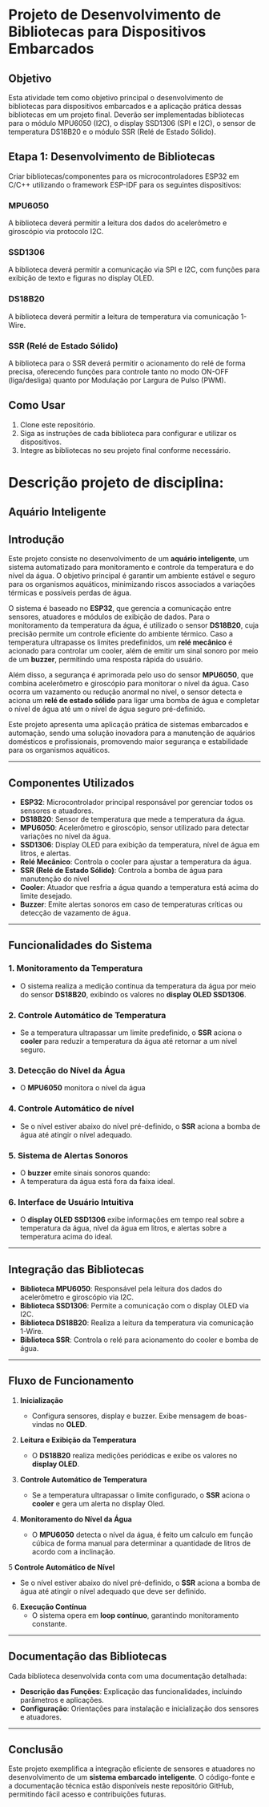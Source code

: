 # Projeto de Desenvolvimento de Bibliotecas para Dispositivos Embarcados

## Objetivo
Esta atividade tem como objetivo principal o desenvolvimento de bibliotecas para dispositivos embarcados e a aplicação prática dessas bibliotecas em um projeto final. Deverão ser implementadas bibliotecas para o módulo MPU6050 (I2C), o display SSD1306 (SPI e I2C), o sensor de temperatura DS18B20 e o módulo SSR (Relé de Estado Sólido).

## Etapa 1: Desenvolvimento de Bibliotecas
Criar bibliotecas/componentes para os microcontroladores ESP32 em C/C++ utilizando o framework ESP-IDF para os seguintes dispositivos:

### MPU6050
A biblioteca deverá permitir a leitura dos dados do acelerômetro e giroscópio via protocolo I2C.

### SSD1306
A biblioteca deverá permitir a comunicação via SPI e I2C, com funções para exibição de texto e figuras no display OLED.

### DS18B20
A biblioteca deverá permitir a leitura de temperatura via comunicação 1-Wire.

### SSR (Relé de Estado Sólido)
A biblioteca para o SSR deverá permitir o acionamento do relé de forma precisa, oferecendo funções para controle tanto no modo ON-OFF (liga/desliga) quanto por Modulação por Largura de Pulso (PWM).


## Como Usar
1. Clone este repositório.
2. Siga as instruções de cada biblioteca para configurar e utilizar os dispositivos.
3. Integre as bibliotecas no seu projeto final conforme necessário.

# Descrição projeto de disciplina:
## Aquário Inteligente

## Introdução

Este projeto consiste no desenvolvimento de um **aquário inteligente**, um sistema automatizado para monitoramento e controle da temperatura e do nível da água. O objetivo principal é garantir um ambiente estável e seguro para os organismos aquáticos, minimizando riscos associados a variações térmicas e possíveis perdas de água.

O sistema é baseado no **ESP32**, que gerencia a comunicação entre sensores, atuadores e módulos de exibição de dados. Para o monitoramento da temperatura da água, é utilizado o sensor **DS18B20**, cuja precisão permite um controle eficiente do ambiente térmico. Caso a temperatura ultrapasse os limites predefinidos, um **relé mecânico** é acionado para controlar um cooler, além de emitir um sinal sonoro por meio de um **buzzer**, permitindo uma resposta rápida do usuário.

Além disso, a segurança é aprimorada pelo uso do sensor **MPU6050**, que combina acelerômetro e giroscópio para monitorar o nível da água. Caso ocorra um vazamento ou redução anormal no nível, o sensor detecta e aciona um **relé de estado sólido** para ligar uma bomba de água e completar o nível de água até um o nível de água seguro pré-definido.

Este projeto apresenta uma aplicação prática de sistemas embarcados e automação, sendo uma solução inovadora para a manutenção de aquários domésticos e profissionais, promovendo maior segurança e estabilidade para os organismos aquáticos.

---

## Componentes Utilizados

- **ESP32**: Microcontrolador principal responsável por gerenciar todos os sensores e atuadores.
- **DS18B20**: Sensor de temperatura que mede a temperatura da água.
- **MPU6050**: Acelerômetro e giroscópio, sensor utilizado para detectar variações no nível da água.
- **SSD1306**: Display OLED para exibição da temperatura, nível de água em litros, e alertas.
- **Relé Mecânico**: Controla o cooler para ajustar a temperatura da água.
- **SSR (Relé de Estado Sólido)**: Controla a bomba de água para manutenção do nível
- **Cooler**: Atuador que resfria a água quando a temperatura está acima do limite desejado.
- **Buzzer**: Emite alertas sonoros em caso de temperaturas críticas ou detecção de vazamento de água.

---

## Funcionalidades do Sistema

### 1. Monitoramento da Temperatura
- O sistema realiza a medição contínua da temperatura da água por meio do sensor **DS18B20**, exibindo os valores no **display OLED SSD1306**.

### 2. Controle Automático de Temperatura
- Se a temperatura ultrapassar um limite predefinido, o **SSR** aciona o **cooler** para reduzir a temperatura da água até retornar a um nível seguro.

### 3. Detecção do Nível da Água
- O **MPU6050** monitora o nível da água
 
### 4. Controle Automático de nível
- Se o nível estiver abaixo do nível pré-definido, o **SSR** aciona a bomba de água até atingir o nível adequado.

### 5. Sistema de Alertas Sonoros
  - O **buzzer** emite sinais sonoros quando:
  - A temperatura da água está fora da faixa ideal.

### 6. Interface de Usuário Intuitiva
- O **display OLED SSD1306** exibe informações em tempo real sobre a temperatura da água, nível da água em litros, e alertas sobre a temperatura acima do ideal.

---

## Integração das Bibliotecas

- **Biblioteca MPU6050**: Responsável pela leitura dos dados do acelerômetro e giroscópio via I2C.
- **Biblioteca SSD1306**: Permite a comunicação com o display OLED via I2C.
- **Biblioteca DS18B20**: Realiza a leitura da temperatura via comunicação 1-Wire.
- **Biblioteca SSR**: Controla o relé para acionamento do cooler e bomba de água.

---

## Fluxo de Funcionamento

1. **Inicialização**
   - Configura sensores, display e buzzer. Exibe mensagem de boas-vindas no **OLED**.

2. **Leitura e Exibição da Temperatura**
   - O **DS18B20** realiza medições periódicas e exibe os valores no **display OLED**.

3. **Controle Automático de Temperatura**
   - Se a temperatura ultrapassar o limite configurado, o **SSR** aciona o **cooler** e gera um alerta no display Oled.

4. **Monitoramento do Nível da Água**
   - O **MPU6050** detecta o nível da água, é feito um calculo em função cúbica de forma manual para determinar a quantidade de litros de acordo com a inclinação.

5 **Controle Automático de Nível**
  - Se o nível estiver abaixo do nível pré-definido, o **SSR** aciona a bomba de água até atingir o nível adequado que deve ser definido.

6. **Execução Contínua**
   - O sistema opera em **loop contínuo**, garantindo monitoramento constante.

---

## Documentação das Bibliotecas

Cada biblioteca desenvolvida conta com uma documentação detalhada:
- **Descrição das Funções**: Explicação das funcionalidades, incluindo parâmetros e aplicações.
- **Configuração**: Orientações para instalação e inicialização dos sensores e atuadores.

---

## Conclusão

Este projeto exemplifica a integração eficiente de sensores e atuadores no desenvolvimento de um **sistema embarcado inteligente**.
O código-fonte e a documentação técnica estão disponíveis neste repositório GitHub, permitindo fácil acesso e contribuições futuras.

